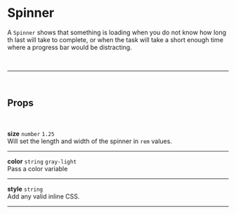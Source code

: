 # Spinner

A `Spinner` shows that something is loading when you do not know how long th last will take to complete, or when the task will take a short enough time where a progress bar would be distracting.

<br>

---

<br>

## Props

<br>

**size** `number` <code class="blue">1.25</code><br>
Will set the length and width of the spinner in `rem` values.

---

**color** `string` <code class="blue">gray-light</code><br>
Pass a color variable

---

**style** `string` <br>
Add any valid inline CSS.

---
